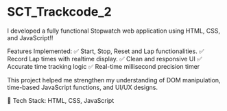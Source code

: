 # SCT_Trackcode_2

I developed a fully functional Stopwatch web application using HTML, CSS, and JavaScript!!

Features Implemented:
✅ Start, Stop, Reset and Lap functionalities.
✅ Record Lap times with realtime display.
✅ Clean and responsive UI
✅ Accurate time tracking logic
✅ Real-time millisecond precision timer

This project helped me strengthen my understanding of DOM manipulation, time-based JavaScript functions, and UI/UX designs.

📌 Tech Stack: HTML, CSS, JavaScript
